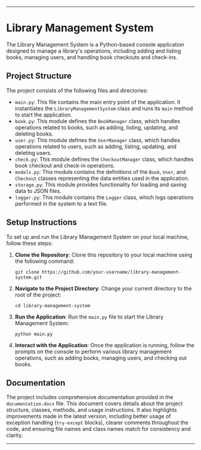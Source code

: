 

---

# Library Management System

The Library Management System is a Python-based console application designed to manage a library's operations, including adding and listing books, managing users, and handling book checkouts and check-ins.

## Project Structure

The project consists of the following files and directories:

- `main.py`: This file contains the main entry point of the application. It instantiates the `LibraryManagementSystem` class and runs its `main` method to start the application.
- `book.py`: This module defines the `BookManager` class, which handles operations related to books, such as adding, listing, updating, and deleting books.
- `user.py`: This module defines the `UserManager` class, which handles operations related to users, such as adding, listing, updating, and deleting users.
- `check.py`: This module defines the `CheckoutManager` class, which handles book checkout and check-in operations.
- `models.py`: This module contains the definitions of the `Book`, `User`, and `Checkout` classes representing the data entities used in the application.
- `storage.py`: This module provides functionality for loading and saving data to JSON files.
- `logger.py`: This module contains the `Logger` class, which logs operations performed in the system to a text file.

## Setup Instructions

To set up and run the Library Management System on your local machine, follow these steps:

1. **Clone the Repository**: Clone this repository to your local machine using the following command:

   ```
   git clone https://github.com/your-username/library-management-system.git
   ```

2. **Navigate to the Project Directory**: Change your current directory to the root of the project:

   ```
   cd library-management-system
   ```

3. **Run the Application**: Run the `main.py` file to start the Library Management System:

   ```
   python main.py
   ```

4. **Interact with the Application**: Once the application is running, follow the prompts on the console to perform various library management operations, such as adding books, managing users, and checking out books.

## Documentation

The project includes comprehensive documentation provided in the `documentation.docx` file. This document covers details about the project structure, classes, methods, and usage instructions. It also highlights improvements made in the latest version, including better usage of exception handling (`try-except` blocks), clearer comments throughout the code, and ensuring file names and class names match for consistency and clarity.

---

